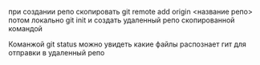 при создании репо
скопировать git remote add origin <название репо>
потом локально git init
и создать удаленный репо скопированной командой

Команжой git status можно увидеть какие файлы распознает гит для отправки в удаленный репо